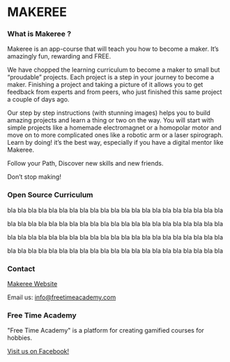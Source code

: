 # MAKEREE

### What is Makeree ?

Makeree is an app-course that will teach you how to become a maker. It’s amazingly fun, rewarding and FREE.

We have chopped the learning curriculum to become a maker to small but “proudable” projects. Each project is a step in your journey to become a maker. Finishing a project and taking a picture of it allows you to get feedback from experts and from peers, who just finished this same project a couple of days ago.

Our step by step instructions (with stunning images) helps you to build amazing projects and learn a thing or two on the way. You will start with simple projects like a homemade electromagnet or a homopolar motor and move on to more complicated ones like a robotic arm or a laser spirograph. Learn by doing! it’s the best way, especially if you have a digital mentor like Makeree. 

Follow your Path, Discover new skills and new friends.

Don’t stop making!

### Open Source Curriculum 

bla bla bla bla bla bla bla bla bla bla bla bla bla bla bla bla bla bla bla bla bla

bla bla bla bla bla bla bla bla bla bla bla bla bla bla bla bla bla bla bla bla bla

bla bla bla bla bla bla bla bla bla bla bla bla bla bla bla bla bla bla bla bla bla

bla bla bla bla bla bla bla bla bla bla bla bla bla bla bla bla bla bla bla bla bla

### Contact

[Makeree Website](www.facebook.com/freetimeacademy)


Email us: info@freetimeacademy.com
> 

### Free Time Academy

"Free Time Academy" is a platform for creating gamified courses for hobbies.

[Visit us on Facebook!](www.facebook.com/freetimeacademy)




